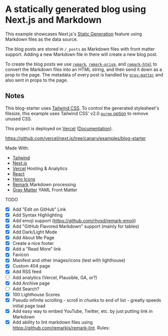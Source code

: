 # A statically generated blog using Next.js and Markdown

This example showcases Next.js's [Static Generation](https://nextjs.org/docs/basic-features/pages) feature using Markdown files as the data source.

The blog posts are stored in `/_posts` as Markdown files with front matter support. Adding a new Markdown file in there will create a new blog post.

To create the blog posts we use [`remark`](https://github.com/remarkjs/remark), [`remark-prism`](https://github.com/sergioramos/remark-prism#readme), and [`remark-html`](https://github.com/remarkjs/remark-html) to convert the Markdown files into an HTML string, and then send it down as a prop to the page. The metadata of every post is handled by [`gray-matter`](https://github.com/jonschlinkert/gray-matter) and also sent in props to the page.

## Notes

This blog-starter uses [Tailwind CSS](https://tailwindcss.com). To control the generated stylesheet's filesize, this example uses Tailwind CSS' v2.0 [`purge` option](https://tailwindcss.com/docs/controlling-file-size/#removing-unused-css) to remove unused CSS.

This project is deployed on [Vercel](https://vercel.com/new?utm_source=github&utm_medium=readme&utm_campaign=next-example) ([Documentation](https://nextjs.org/docs/deployment)).

https://github.com/vercel/next.js/tree/canary/examples/blog-starter

Made With:

- [Tailwind](https://tailwindcss.com/)
- [Next.js](https://nextjs.org/)
- [Vercel](https://vercel.com/home) Hosting & Analytics
- [React](https://reactjs.org/)
- [Hero Icons](https://heroicons.com/)
- [Remark](https://github.com/remarkjs) Markdown processing
- [Gray Matter](https://github.com/jonschlinkert/gray-matter) YAML Front Matter

TODO

- [x] Add "Edit on GitHub" Link
- [x] Add Syntax Highlighting
- [x] Add emoji support (https://github.com/rhysd/remark-emoji)
- [x] Add "GitHub Flavored Markdown" support (mainly for tables)
- [x] Add Dark/Light Mode
- [x] Add About Me Page
- [x] Create a nice footer
- [x] Add a "Read More" link
- [x] Favicon
- [x] Manifest and other images/icons (test with lighthouse)
- [x] Custom 404 page
- [x] Add RSS feed
- [ ] Add analytics (Vercel, Plausible, GA, or?)
- [x] Add Archive page
- [ ] Add Search?
- [x] 100 Lighthouse Scores
- [x] Pseudo infinite scrolling - scroll in chunks to end of list - greatly speeds initial page load
- [x] Add easy way to embed YouTube, Twitter, etc. by just putting link in Markdown
- [X] Add ability to lint markdown files using https://github.com/remarkjs/remark-lint. Rules: 
